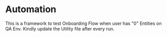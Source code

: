 # Automation
This is a framework to test Onboarding Flow when user has "0" Entities on QA Env. 
Kindly update the Utility file after every run.
